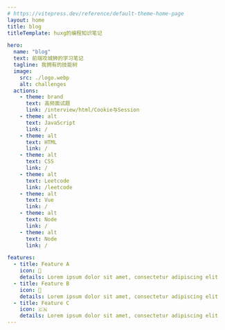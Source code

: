 ```yaml
---
# https://vitepress.dev/reference/default-theme-home-page
layout: home
title: blog
titleTemplate: huxg的编程知识笔记

hero:
  name: "blog"
  text: 前端攻城狮的学习笔记
  tagline: 我拥有的技能树
  image:
    src: ./logo.webp
    alt: challenges
  actions:
    - theme: brand
      text: 高频面试题
      link: /interview/html/Cookie与Session
    - theme: alt
      text: JavaScript
      link: /
    - theme: alt
      text: HTML
      link: /
    - theme: alt
      text: CSS
      link: /
    - theme: alt
      text: Leetcode
      link: /leetcode
    - theme: alt
      text: Vue
      link: /
    - theme: alt
      text: Node
      link: /
    - theme: alt
      text: Node
      link: /

features:
  - title: Feature A
    icon: 🍦
    details: Lorem ipsum dolor sit amet, consectetur adipiscing elit
  - title: Feature B
    icon: 🍔
    details: Lorem ipsum dolor sit amet, consectetur adipiscing elit
  - title: Feature C
    icon: 🇨🇳
    details: Lorem ipsum dolor sit amet, consectetur adipiscing elit
---
```


<style>
  :root{
    --vp-home-hero-name-color: transparent;
  --vp-home-hero-name-background: -webkit-linear-gradient(120deg, #bd34fe 30%, #41d1ff);
  --vp-button-brand-bg:#722ed1;
  --vp-button-brand-hover-bg:#531dab;
  --vp-button-brand-active-bg:#391085;
  --vp-c-indigo-1:#30a46c;
  }
</style>
